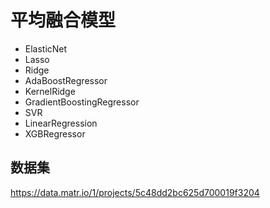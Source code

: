 # 平均融合模型

- ElasticNet
- Lasso
- Ridge
- AdaBoostRegressor
- KernelRidge
- GradientBoostingRegressor
- SVR
- LinearRegression
- XGBRegressor

## 数据集

https://data.matr.io/1/projects/5c48dd2bc625d700019f3204

